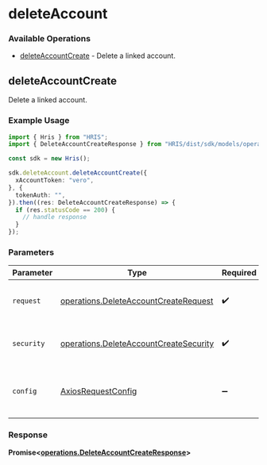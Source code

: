 # deleteAccount

### Available Operations

* [deleteAccountCreate](#deleteaccountcreate) - Delete a linked account.

## deleteAccountCreate

Delete a linked account.

### Example Usage

```typescript
import { Hris } from "HRIS";
import { DeleteAccountCreateResponse } from "HRIS/dist/sdk/models/operations";

const sdk = new Hris();

sdk.deleteAccount.deleteAccountCreate({
  xAccountToken: "vero",
}, {
  tokenAuth: "",
}).then((res: DeleteAccountCreateResponse) => {
  if (res.statusCode == 200) {
    // handle response
  }
});
```

### Parameters

| Parameter                                                                                        | Type                                                                                             | Required                                                                                         | Description                                                                                      |
| ------------------------------------------------------------------------------------------------ | ------------------------------------------------------------------------------------------------ | ------------------------------------------------------------------------------------------------ | ------------------------------------------------------------------------------------------------ |
| `request`                                                                                        | [operations.DeleteAccountCreateRequest](../../models/operations/deleteaccountcreaterequest.md)   | :heavy_check_mark:                                                                               | The request object to use for the request.                                                       |
| `security`                                                                                       | [operations.DeleteAccountCreateSecurity](../../models/operations/deleteaccountcreatesecurity.md) | :heavy_check_mark:                                                                               | The security requirements to use for the request.                                                |
| `config`                                                                                         | [AxiosRequestConfig](https://axios-http.com/docs/req_config)                                     | :heavy_minus_sign:                                                                               | Available config options for making requests.                                                    |


### Response

**Promise<[operations.DeleteAccountCreateResponse](../../models/operations/deleteaccountcreateresponse.md)>**

